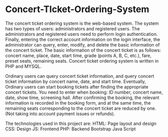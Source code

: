 # Concert-TIcket-Ordering-System

The concert ticket ordering system is the web-based system. The system has two types of users: administrators and registered users. The administrators and registered users need to perform login authentication. Finally, entering the correct account information on the login interface, the administrator can query, enter, modify, and delete the basic information of the concert ticket. The basic information of the concert ticket is as follows: concert name, place, date, start time, grade (points A, B, C, etc.), fare, preset seats, remaining seats. Concert ticket ordering system is written in PHP and MYSQL.

Ordinary users can query concert ticket information, and query concert ticket information by concert name, date, and start time. Eventually, Ordinary users can start booking tickets after finding the appropriate concert tickets. You need to enter when booking: ID number, concert name, date, show time, screening hall. After confirming the booking, the relevant information is recorded in the booking form, and at the same time, the remaining seats corresponding to the concert ticket are reduced by one. (Not taking into account payment issues or refunds).

The technologies used in this project are:
HTML: Page layout and design
CSS: Design
JS: Frontend
PHP: Backend
Bootstrap
Java Script
